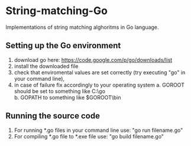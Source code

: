 String-matching-Go
==================
Implementations of string matching alghoritms in Go language.

Setting up the Go environment
-----------------------------
1. download go here: https://code.google.com/p/go/downloads/list
2. install the downloaded file
3. check that enviromental values are set correctly (try executing "go" in your command line), 
4. in case of failure fix accordingly to your operating system
a. GOROOT should be set to something like C:\go\
b. GOPATH to something like $GOROOT\bin

Running the source code
-----------------------
1. For running *.go files in your command line use: "go run filename.go"
2. For compiling *.go file to *.exe file use: "go build filename.go"

